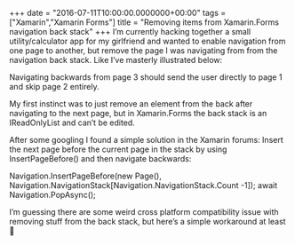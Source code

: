 +++
date = "2016-07-11T10:00:00.0000000+00:00"
tags = ["Xamarin","Xamarin Forms"]
title = "Removing items from Xamarin.Forms navigation back stack"
+++
I’m currently hacking together a small utility/calculator app for my girlfriend
and wanted to enable navigation from one page to another, but remove the page I
was navigating from from the navigation back stack. Like I’ve masterly
illustrated below:



Navigating backwards from page 3 should send the user directly to page 1 and
skip page 2 entirely.

My first instinct was to just remove an element from the back after navigating
to the next page, but in Xamarin.Forms the back stack is an IReadOnlyList  and
can’t be edited.

After some googling I found a simple solution in the Xamarin forums: Insert the
next page before the current page in the stack by using InsertPageBefore()  and
then navigate backwards:

Navigation.InsertPageBefore(new Page(), Navigation.NavigationStack[Navigation.NavigationStack.Count -1]);
await Navigation.PopAsync();


I’m guessing there are some weird cross platform compatibility issue with
removing stuff from the back stack, but here’s a simple workaround at least 🙂
